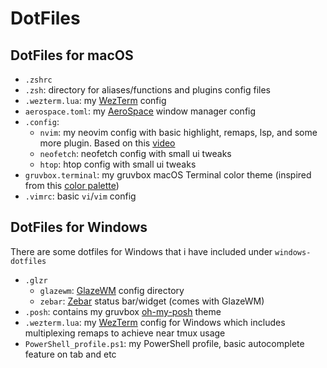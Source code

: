 # DotFiles

## DotFiles for macOS

- `.zshrc`
- `.zsh`: directory for aliases/functions and plugins config files
- `.wezterm.lua`: my [WezTerm](https://github.com/wezterm/wezterm) config
- `aerospace.toml`: my [AeroSpace](https://github.com/nikitabobko/AeroSpace) window manager config
- `.config`:
    - `nvim`: my neovim config with basic highlight, remaps, lsp, and some more plugin. Based on this [video](https://www.youtube.com/watch?v=w7i4amO_zaE)
    - `neofetch`: neofetch config with small ui tweaks
    - `htop`: htop config with small ui tweaks
- `gruvbox.terminal`: my gruvbox macOS Terminal color theme (inspired from this [color palette](https://github.com/morhetz/gruvbox#dark-mode-1))
- `.vimrc`: basic `vi`/`vim` config

## DotFiles for Windows

There are some dotfiles for Windows that i have included under `windows-dotfiles`

- `.glzr`
    - `glazewm`: [GlazeWM](https://github.com/glzr-io/glazewm) config directory
    - `zebar`: [Zebar](https://github.com/glzr-io/zebar) status bar/widget (comes with GlazeWM)
- `.posh`: contains my gruvbox [oh-my-posh](https://github.com/JanDeDobbeleer/oh-my-posh) theme
- `.wezterm.lua`: my [WezTerm](https://github.com/wezterm/wezterm) config for Windows which includes multiplexing remaps to achieve near tmux usage
- `PowerShell_profile.ps1`: my PowerShell profile, basic autocomplete feature on tab and etc


